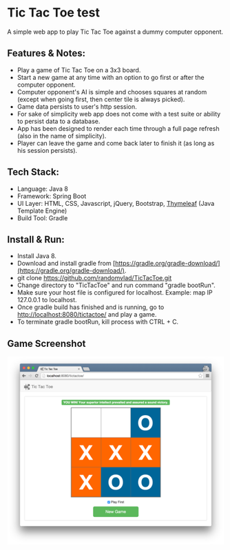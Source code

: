 # Tic Tac Toe test

A simple web app to play Tic Tac Toe against a dummy computer opponent.
 
## Features & Notes:
* Play a game of Tic Tac Toe on a 3x3 board.
* Start a new game at any time with an option to go first or after the computer opponent.
* Computer opponent's AI is simple and chooses squares at random (except when going first, then center tile is always picked).
* Game data persists to user's http session.
* For sake of simplicity web app does not come with a test suite or ability to persist data to a database.
* App has been designed to render each time through a full page refresh (also in the name of simplicity).
* Player can leave the game and come back later to finish it (as long as his session persists).

## Tech Stack:
* Language: Java 8
* Framework: Spring Boot
* UI Layer: HTML, CSS, Javascript, jQuery, Bootstrap, [Thymeleaf](http://www.thymeleaf.org/) (Java Template Engine)
* Build Tool: Gradle

## Install & Run:
* Install Java 8.
* Download and install gradle from [https://gradle.org/gradle-download/](https://gradle.org/gradle-download/).
* git clone https://github.com/randomvlad/TicTacToe.git
* Change directory to "TicTacToe" and run command "gradle bootRun".
* Make sure your host file is configured for localhost. Example: map IP 127.0.0.1 to localhost.
* Once gradle build has finished and is running, go to [http://localhost:8080/tictactoe/](http://localhost:8080/tictactoe/) and play a game.
* To terminate gradle bootRun, kill process with CTRL + C. 

## Game Screenshot
<img src="src/main/resources/public/images/tictactoe_screenshot_1.png" style="width: 800px; height: 694;" />
